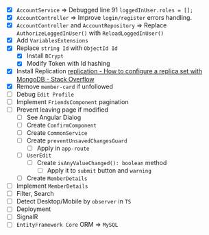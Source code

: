- [x] `AccountService` => Debugged line 91 `loggedInUser.roles = [];` 
- [x] `AccountController` => Improve `login/register` errors handling.
- [x] `AccountController` and `AccountRepository` => Replace `AuthorizeLoggedInUser()` with `ReloadLoggedInUser()`
- [x] Add `VariablesExtensions`
- [x] Replace `string Id` with `ObjectId Id`
	- [x] Install `BCrypt`
	- [x] Modify Token with Id hashing
- [x] Install Replication
	[replication - How to configure a replica set with MongoDB - Stack Overflow](https://stackoverflow.com/a/77932054/3944285)
- [x] Remove `member-card` if unfollowed
- [ ] Debug `Edit Profile` 
- [ ] Implement `FriendsComponent` pagination
- [ ] Prevent leaving page if modified
	- [ ] See Angular Dialog
	- [ ] Create `ConfirmComponent`
	- [ ] Create `CommonService`
	- [ ] Create `preventUnsavedChangesGuard`
		- [ ] Apply in `app-route`
	- [ ] `UserEdit` 
		- [ ] Create `isAnyValueChanged(): boolean` method
			- [ ] Apply it to `submit` button and `warning`
	- [ ] Create `MemberDetails`
- [ ] Implement `MemberDetails`
- [ ] Filter, Search
- [ ] Detect Desktop/Mobile by `observer` in `TS`
- [ ] Deployment
- [ ] SignalR
- [ ] `EntityFramework Core` ORM => `MySQL`
